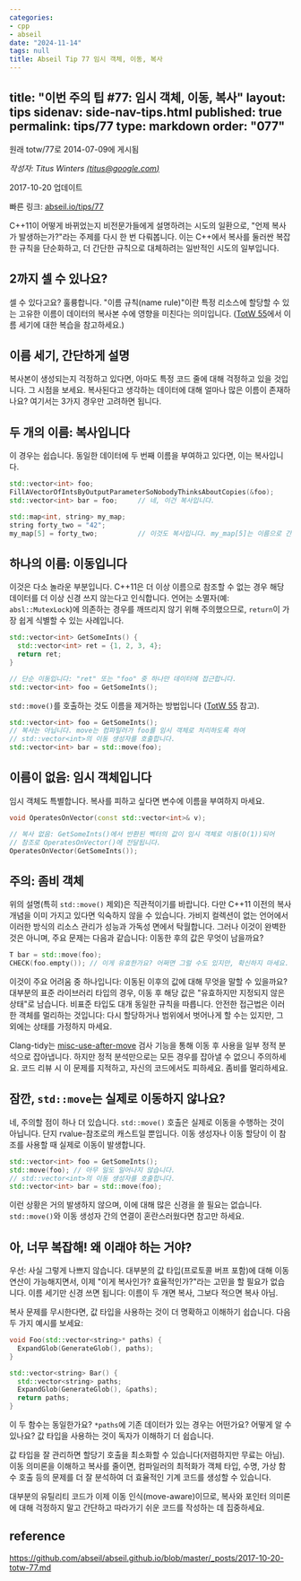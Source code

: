 ```yaml
---
categories:
- cpp
- abseil
date: "2024-11-14"
tags: null
title: Abseil Tip 77 임시 객체, 이동, 복사
---
```

title: "이번 주의 팁 #77: 임시 객체, 이동, 복사"
layout: tips
sidenav: side-nav-tips.html
published: true
permalink: tips/77
type: markdown
order: "077"
---

원래 totw/77로 2014-07-09에 게시됨

*작성자: Titus Winters [(titus@google.com)](mailto:titus@google.com)*

2017-10-20 업데이트

빠른 링크: [abseil.io/tips/77](https://abseil.io/tips/77)

C++11이 어떻게 바뀌었는지 비전문가들에게 설명하려는 시도의 일환으로, "언제 복사가 발생하는가?"라는 주제를 다시 한 번 다뤄봅니다. 이는 C++에서 복사를 둘러싼 복잡한 규칙을 단순화하고, 더 간단한 규칙으로 대체하려는 일반적인 시도의 일부입니다.

## 2까지 셀 수 있나요?

셀 수 있다고요? 훌륭합니다. "이름 규칙(name rule)"이란 특정 리소스에 할당할 수 있는 고유한 이름이 데이터의 복사본 수에 영향을 미친다는 의미입니다. ([TotW 55](/tips/55)에서 이름 세기에 대한 복습을 참고하세요.)

## 이름 세기, 간단하게 설명

복사본이 생성되는지 걱정하고 있다면, 아마도 특정 코드 줄에 대해 걱정하고 있을 것입니다. 그 시점을 보세요. 복사된다고 생각하는 데이터에 대해 얼마나 많은 이름이 존재하나요? 여기서는 3가지 경우만 고려하면 됩니다.

## 두 개의 이름: 복사입니다

이 경우는 쉽습니다. 동일한 데이터에 두 번째 이름을 부여하고 있다면, 이는 복사입니다.

```c++
std::vector<int> foo;
FillAVectorOfIntsByOutputParameterSoNobodyThinksAboutCopies(&foo);
std::vector<int> bar = foo;     // 네, 이건 복사입니다.

std::map<int, string> my_map;
string forty_two = "42";
my_map[5] = forty_two;          // 이것도 복사입니다. my_map[5]는 이름으로 간주됩니다.
```

## 하나의 이름: 이동입니다

이것은 다소 놀라운 부분입니다. C++11은 더 이상 이름으로 참조할 수 없는 경우 해당 데이터를 더 이상 신경 쓰지 않는다고 인식합니다. 언어는 소멸자(예: `absl::MutexLock`)에 의존하는 경우를 깨뜨리지 않기 위해 주의했으므로, `return`이 가장 쉽게 식별할 수 있는 사례입니다.

```c++
std::vector<int> GetSomeInts() {
  std::vector<int> ret = {1, 2, 3, 4};
  return ret;
}

// 단순 이동입니다: "ret" 또는 "foo" 중 하나만 데이터에 접근합니다.
std::vector<int> foo = GetSomeInts();
```

`std::move()`를 호출하는 것도 이름을 제거하는 방법입니다 ([TotW 55](/tips/55) 참고).

```c++
std::vector<int> foo = GetSomeInts();
// 복사는 아닙니다. move는 컴파일러가 foo를 임시 객체로 처리하도록 하여
// std::vector<int>의 이동 생성자를 호출합니다.
std::vector<int> bar = std::move(foo);
```

## 이름이 없음: 임시 객체입니다

임시 객체도 특별합니다. 복사를 피하고 싶다면 변수에 이름을 부여하지 마세요.

```c++
void OperatesOnVector(const std::vector<int>& v);

// 복사 없음: GetSomeInts()에서 반환된 벡터의 값이 임시 객체로 이동(O(1))되어
// 참조로 OperatesOnVector()에 전달됩니다.
OperatesOnVector(GetSomeInts());
```

## 주의: 좀비 객체

위의 설명(특히 `std::move()` 제외)은 직관적이기를 바랍니다. 다만 C++11 이전의 복사 개념을 이미 가지고 있다면 익숙하지 않을 수 있습니다. 가비지 컬렉션이 없는 언어에서 이러한 방식의 리소스 관리가 성능과 가독성 면에서 탁월합니다. 그러나 이것이 완벽한 것은 아니며, 주요 문제는 다음과 같습니다: 이동한 후의 값은 무엇이 남을까요?

```c++
T bar = std::move(foo);
CHECK(foo.empty()); // 이게 유효한가요? 어쩌면 그럴 수도 있지만, 확신하지 마세요.
```

이것이 주요 어려움 중 하나입니다: 이동된 이후의 값에 대해 무엇을 말할 수 있을까요? 대부분의 표준 라이브러리 타입의 경우, 이동 후 해당 값은 "유효하지만 지정되지 않은 상태"로 남습니다. 비표준 타입도 대개 동일한 규칙을 따릅니다. 안전한 접근법은 이러한 객체를 멀리하는 것입니다: 다시 할당하거나 범위에서 벗어나게 할 수는 있지만, 그 외에는 상태를 가정하지 마세요.

Clang-tidy는 [misc-use-after-move](http://clang.llvm.org/extra/clang-tidy/checks/misc-use-after-move.html) 검사 기능을 통해 이동 후 사용을 일부 정적 분석으로 잡아냅니다. 하지만 정적 분석만으로는 모든 경우를 잡아낼 수 없으니 주의하세요. 코드 리뷰 시 이 문제를 지적하고, 자신의 코드에서도 피하세요. 좀비를 멀리하세요.

## 잠깐, `std::move`는 실제로 이동하지 않나요?

네, 주의할 점이 하나 더 있습니다. `std::move()` 호출은 실제로 이동을 수행하는 것이 아닙니다. 단지 rvalue-참조로의 캐스트일 뿐입니다. 이동 생성자나 이동 할당이 이 참조를 사용할 때 실제로 이동이 발생합니다.

```c++
std::vector<int> foo = GetSomeInts();
std::move(foo); // 아무 일도 일어나지 않습니다.
// std::vector<int>의 이동 생성자를 호출합니다.
std::vector<int> bar = std::move(foo);
```

이런 상황은 거의 발생하지 않으며, 이에 대해 많은 신경을 쓸 필요는 없습니다. `std::move()`와 이동 생성자 간의 연결이 혼란스러웠다면 참고만 하세요.

## 아, 너무 복잡해! 왜 이래야 하는 거야?

우선: 사실 그렇게 나쁘지 않습니다. 대부분의 값 타입(프로토콜 버프 포함)에 대해 이동 연산이 가능해지면서, 이제 "이게 복사인가? 효율적인가?"라는 고민을 할 필요가 없습니다. 이름 세기만 신경 쓰면 됩니다: 이름이 두 개면 복사, 그보다 적으면 복사 아님.

복사 문제를 무시한다면, 값 타입을 사용하는 것이 더 명확하고 이해하기 쉽습니다. 다음 두 가지 예시를 보세요:

```c++
void Foo(std::vector<string>* paths) {
  ExpandGlob(GenerateGlob(), paths);
}

std::vector<string> Bar() {
  std::vector<string> paths;
  ExpandGlob(GenerateGlob(), &paths);
  return paths;
}
```

이 두 함수는 동일한가요? `*paths`에 기존 데이터가 있는 경우는 어떤가요? 어떻게 알 수 있나요? 값 타입을 사용하는 것이 독자가 이해하기 더 쉽습니다.

값 타입을 잘 관리하면 할당기 호출을 최소화할 수 있습니다(저렴하지만 무료는 아님). 이동 의미론을 이해하고 복사를 줄이면, 컴파일러의 최적화가 객체 타입, 수명, 가상 함수 호출 등의 문제를 더 잘 분석하여 더 효율적인 기계 코드를 생성할 수 있습니다.

대부분의 유틸리티 코드가 이제 이동 인식(move-aware)이므로, 복사와 포인터 의미론에 대해 걱정하지 말고 간단하고 따라가기 쉬운 코드를 작성하는 데 집중하세요.

## reference

https://github.com/abseil/abseil.github.io/blob/master/_posts/2017-10-20-totw-77.md